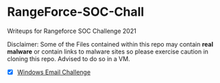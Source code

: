 # RangeForce-SOC-Chall
Writeups for Rangeforce SOC Challenge 2021

Disclaimer: Some of the Files contained within this repo may contain **real malware** or contain links to malware sites so please exercise caution in cloning this repo. Advised to do so in a VM.

- [x] [Windows Email Challenge](https://github.com/RyanNgCT/RangeForce-SOC-Chall/blob/main/Email/Email.md)
